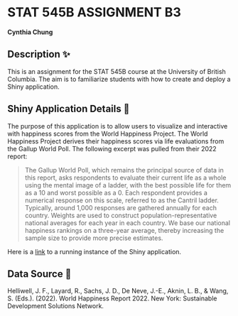 # STAT 545B ASSIGNMENT B3
**Cynthia Chung**

## Description ✨
This is an assignment for the STAT 545B course at the University of British Columbia. The aim is to familiarize students with how to create and deploy a Shiny application.

## Shiny Application Details 💌
The purpose of this application is to allow users to visualize and interactive with happiness scores from the World Happiness Project. The World Happiness Project derives their happiness scores via life evaluations from the Gallup World Poll. The following excerpt was pulled from their 2022 report: 

> The Gallup World Poll, which remains the principal source of data in this report, asks respondents to evaluate their current life as a whole using the mental image of a ladder, with the best possible life for
them as a 10 and worst possible as a 0. Each respondent provides a numerical response on this scale, referred to as the Cantril ladder. Typically, around 1,000 responses are gathered annually for each country. Weights are used to construct population-representative national averages for each year in each country. We base our national happiness rankings on a three-year average, thereby increasing the sample size to provide more precise estimates.

Here is a [link](https://cynthiaachung.shinyapps.io/worldhappiness/) to a running instance of the Shiny application.

## Data Source 📑
Helliwell, J. F., Layard, R., Sachs, J. D., De Neve, J.-E., Aknin, L. B., & Wang, S. (Eds.). (2022). World Happiness Report 2022. New York: Sustainable Development Solutions Network.
